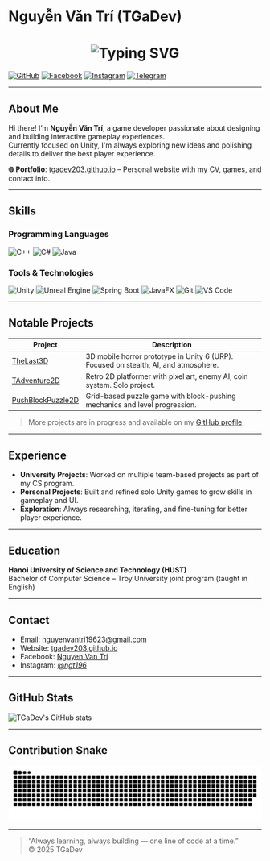 # Nguyễn Văn Trí (TGaDev)

<h1 align="center">
  <img src="https://readme-typing-svg.herokuapp.com?font=Fira+Code&weight=700&pause=1000&color=0EA5E9&background=12352400&center=true&vCenter=true&width=500&height=70&lines=Welcome+to+Tri's+Github+Profile!;I+love+making+games+with+Unity!;Open+for+collaborations!" alt="Typing SVG" />
</h1>

[![GitHub](https://img.shields.io/badge/GitHub-TGaDev-181717?style=for-the-badge&logo=github&logoColor=white)](https://github.com/TGaDev203)
[![Facebook](https://img.shields.io/badge/Facebook-Nguyen%20Van%20Tri-1877F2?style=for-the-badge&logo=facebook&logoColor=white)](https://facebook.com/nguyen.van.tri.935503/)
[![Instagram](https://img.shields.io/badge/Instagram-Nguyen%20Van%20Tri-E4405F?style=for-the-badge&logo=instagram&logoColor=white)](https://instagram.com/_ngt196_)
[![Telegram](https://img.shields.io/badge/Telegram-Anh%20Duc-2CA5E0?style=for-the-badge&logo=telegram&logoColor=white)](https://t.me/Nguyenvantri19623)

---

## About Me

Hi there! I’m **Nguyễn Văn Trí**, a game developer passionate about designing and building interactive gameplay experiences.  
Currently focused on Unity, I'm always exploring new ideas and polishing details to deliver the best player experience.

**🌐 Portfolio**: [tgadev203.github.io](https://tgadev203.github.io/) – Personal website with my CV, games, and contact info.

---

## Skills

### Programming Languages

![C++](https://img.shields.io/badge/C++-00599C?style=for-the-badge&logo=c%2B%2B&logoColor=white)
![C#](https://img.shields.io/badge/C%23-239120?style=for-the-badge&logo=c-sharp&logoColor=white)
![Java](https://img.shields.io/badge/Java-007396?style=for-the-badge&logo=java&logoColor=white)

### Tools & Technologies

![Unity](https://img.shields.io/badge/Unity-000000?style=for-the-badge&logo=unity&logoColor=white)
![Unreal Engine](https://img.shields.io/badge/Unreal%20Engine-313131?style=for-the-badge&logo=unreal-engine&logoColor=white)
![Spring Boot](https://img.shields.io/badge/Spring%20Boot-6DB33F?style=for-the-badge&logo=spring-boot&logoColor=white)
![JavaFX](https://img.shields.io/badge/JavaFX-007396?style=for-the-badge)
![Git](https://img.shields.io/badge/Git-F05032?style=for-the-badge&logo=git&logoColor=white)
![VS Code](https://img.shields.io/badge/VS%20Code-007ACC?style=for-the-badge&logo=visual-studio-code&logoColor=white)

---

## Notable Projects

| Project | Description |
|--------|-------------|
| [TheLast3D](https://github.com/TGaDev203/UnityGame-TheLast3D) | 3D mobile horror prototype in Unity 6 (URP). Focused on stealth, AI, and atmosphere. |
| [TAdventure2D](https://github.com/TGaDev203/UnityGame-TAdventure2D) | Retro 2D platformer with pixel art, enemy AI, coin system. Solo project. |
| [PushBlockPuzzle2D](https://github.com/TGaDev203/UnityGame-PushBlockPuzzle2D) | Grid-based puzzle game with block-pushing mechanics and level progression. |

> More projects are in progress and available on my [GitHub profile](https://github.com/TGaDev203).

---

## Experience

- **University Projects**: Worked on multiple team-based projects as part of my CS program.
- **Personal Projects**: Built and refined solo Unity games to grow skills in gameplay and UI.
- **Exploration**: Always researching, iterating, and fine-tuning for better player experience.

---

## Education

**Hanoi University of Science and Technology (HUST)**  
Bachelor of Computer Science – Troy University joint program (taught in English)

---

## Contact

- Email: [nguyenvantri19623@gmail.com](https://mail.google.com/mail/?view=cm&fs=1&to=nguyenvantri19623@gmail.com)
- Website: [tgadev203.github.io](https://tgadev203.github.io/)  
- Facebook: [Nguyen Van Tri](https://facebook.com/nguyen.van.tri.935503/)  
- Instagram: [@_ngt196_](https://instagram.com/_ngt196_)

---

## GitHub Stats

![TGaDev's GitHub stats](https://github-readme-stats.vercel.app/api?username=TGaDev203&show_icons=true&theme=radical)

---

## Contribution Snake

![snake gif](https://raw.githubusercontent.com/TGaDev203/TGaDev203/output/github-contribution-grid-snake.svg)

---

> “Always learning, always building — one line of code at a time.”  
> © 2025 TGaDev

